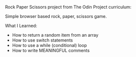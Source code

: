 Rock Paper Scissors project from The Odin Project curriculum:

Simple browser based rock, paper, scissors game.

What I Learned:
  - How to return a random item from an array
  - How to use switch statements
  - How to use a while (conditional) loop
  - How to write MEANINGFUL comments
